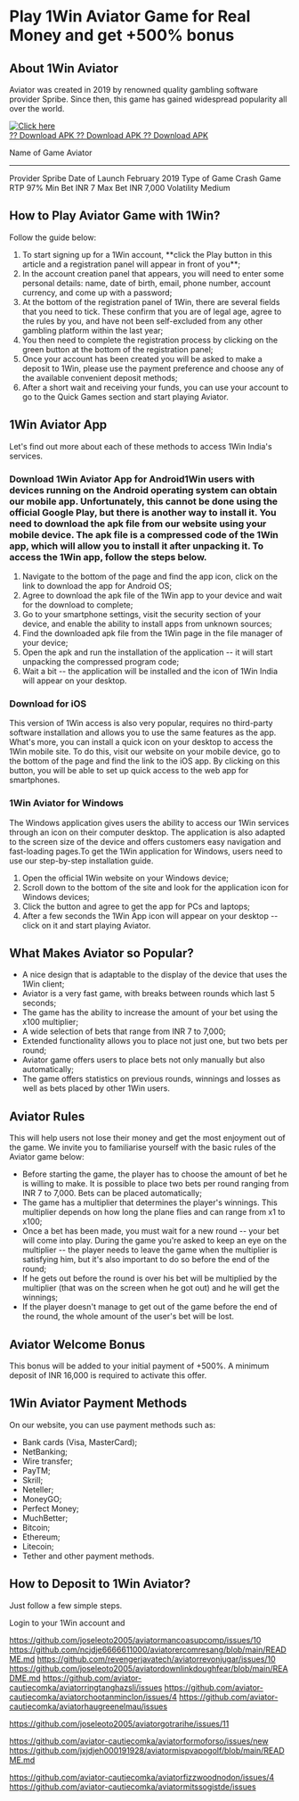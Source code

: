# Play 1Win Aviator Game for Real Money and get +500% bonus

## About 1Win Aviator

Aviator was created in 2019 by renowned quality gambling software
provider Spribe. Since then, this game has gained widespread popularity
all over the world.

[![Click
here](https://readscoops.com/wp-content/uploads/2023/03/Readscoop-aviator-1-1.jpg)](https://traff.sbs/deff)\
[?? Download APK ?? Download APK ?? Download
APK](https://traff.sbs/deff)

  Name of Game     Aviator
  ---------------- ---------------
  Provider         Spribe
  Date of Launch   February 2019
  Type of Game     Crash Game
  RTP              97%
  Min Bet          INR 7
  Max Bet          INR 7,000
  Volatility       Medium

## How to Play Aviator Game with 1Win?

Follow the guide below:

1.  To start signing up for a 1Win account, \*\*click the Play button in
    this article and a registration panel will appear in front of
    you\*\*;
2.  In the account creation panel that appears, you will need to enter
    some personal details: name, date of birth, email, phone number,
    account currency, and come up with a password;
3.  At the bottom of the registration panel of 1Win, there are several
    fields that you need to tick. These confirm that you are of legal
    age, agree to the rules by you, and have not been self-excluded from
    any other gambling platform within the last year;
4.  You then need to complete the registration process by clicking on
    the green button at the bottom of the registration panel;
5.  Once your account has been created you will be asked to make a
    deposit to 1Win, please use the payment preference and choose any of
    the available convenient deposit methods;
6.  After a short wait and receiving your funds, you can use your
    account to go to the Quick Games section and start playing Aviator.

## 1Win Aviator App

Let's find out more about each of these methods to access 1Win India's
services.

### Download 1Win Aviator App for Android1Win users with devices running on the Android operating system can obtain our mobile app. Unfortunately, this cannot be done using the official Google Play, but there is another way to install it. You need to download the apk file from our website using your mobile device. The apk file is a compressed code of the 1Win app, which will allow you to install it after unpacking it. To access the 1Win app, follow the steps below.

1.  Navigate to the bottom of the page and find the app icon, click on
    the link to download the app for Android OS;
2.  Agree to download the apk file of the 1Win app to your device and
    wait for the download to complete;
3.  Go to your smartphone settings, visit the security section of your
    device, and enable the ability to install apps from unknown sources;
4.  Find the downloaded apk file from the 1Win page in the file manager
    of your device;
5.  Open the apk and run the installation of the application -- it will
    start unpacking the compressed program code;
6.  Wait a bit -- the application will be installed and the icon of 1Win
    India will appear on your desktop.

### Download for iOS

This version of 1Win access is also very popular, requires no
third-party software installation and allows you to use the same
features as the app. What's more, you can install a quick icon on your
desktop to access the 1Win mobile site. To do this, visit our website on
your mobile device, go to the bottom of the page and find the link to
the iOS app. By clicking on this button, you will be able to set up
quick access to the web app for smartphones.

### 1Win Aviator for Windows

The Windows application gives users the ability to access our 1Win
services through an icon on their computer desktop. The application is
also adapted to the screen size of the device and offers customers easy
navigation and fast-loading pages.To get the 1Win application for
Windows, users need to use our step-by-step installation guide.

1.  Open the official 1Win website on your Windows device;
2.  Scroll down to the bottom of the site and look for the application
    icon for Windows devices;
3.  Click the button and agree to get the app for PCs and laptops;
4.  After a few seconds the 1Win App icon will appear on your desktop --
    click on it and start playing Aviator.

## What Makes Aviator so Popular?

-   A nice design that is adaptable to the display of the device that
    uses the 1Win client;
-   Aviator is a very fast game, with breaks between rounds which last 5
    seconds;
-   The game has the ability to increase the amount of your bet using
    the x100 multiplier;
-   A wide selection of bets that range from INR 7 to 7,000;
-   Extended functionality allows you to place not just one, but two
    bets per round;
-   Aviator game offers users to place bets not only manually but also
    automatically;
-   The game offers statistics on previous rounds, winnings and losses
    as well as bets placed by other 1Win users.

## Aviator Rules

This will help users not lose their money and get the most enjoyment out
of the game. We invite you to familiarise yourself with the basic rules
of the Aviator game below:

-   Before starting the game, the player has to choose the amount of bet
    he is willing to make. It is possible to place two bets per round
    ranging from INR 7 to 7,000. Bets can be placed automatically;
-   The game has a multiplier that determines the player's winnings.
    This multiplier depends on how long the plane flies and can range
    from x1 to x100;
-   Once a bet has been made, you must wait for a new round -- your bet
    will come into play. During the game you're asked to keep an eye on
    the multiplier -- the player needs to leave the game when the
    multiplier is satisfying him, but it's also important to do so
    before the end of the round;
-   If he gets out before the round is over his bet will be multiplied
    by the multiplier (that was on the screen when he got out) and he
    will get the winnings;
-   If the player doesn't manage to get out of the game before the end
    of the round, the whole amount of the user's bet will be lost.

## Aviator Welcome Bonus

This bonus will be added to your initial payment of +500%. A minimum
deposit of INR 16,000 is required to activate this offer.

## 1Win Aviator Payment Methods

On our website, you can use payment methods such as:

-   Bank cards (Visa, MasterCard);
-   NetBanking;
-   Wire transfer;
-   PayTM;
-   Skrill;
-   Neteller;
-   MoneyGO;
-   Perfect Money;
-   MuchBetter;
-   Bitcoin;
-   Ethereum;
-   Litecoin;
-   Tether and other payment methods.

## How to Deposit to 1Win Aviator?

Just follow a few simple steps.

Login to your 1Win account and

https://github.com/joseleoto2005/aviatormancoasupcomp/issues/10
https://github.com/ncjdje6666611000/aviatorercomresang/blob/main/README.md
https://github.com/revengerjavatech/aviatorrevonjugar/issues/10
https://github.com/joseleoto2005/aviatordownlinkdoughfear/blob/main/README.md
https://github.com/aviator-cautiecomka/aviatorringtanghazsli/issues
https://github.com/aviator-cautiecomka/aviatorchootanminclon/issues/4
https://github.com/aviator-cautiecomka/aviatorhaugreenelmau/issues

https://github.com/joseleoto2005/aviatorgotrarihe/issues/11

https://github.com/aviator-cautiecomka/aviatorformoforso/issues/new
https://github.com/jxjdjeh000191928/aviatormispvapogolf/blob/main/README.md

https://github.com/aviator-cautiecomka/aviatorfizzwoodnodon/issues/4
https://github.com/aviator-cautiecomka/aviatormitssogistde/issues
